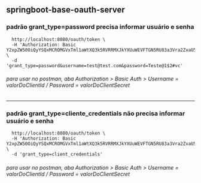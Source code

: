 ## springboot-base-oauth-server

### padrão grant_type=password precisa informar usuário e senha
```curl -X POST \
  http://localhost:8080/oauth/token \
  -H 'Authorization: Basic Y2xpZW50OiQyYSQxMCROMGVxTml1aWtXQ3k5RVRRMXJkYXUuWEVFTGN5RU83a3Vra2ZvaU5JU2svOUY3Z3c2ZUIwVw==' \
  -d 'grant_type=password&username=test@test.com&password=Teste@1$2#vc'
```
###### para usar no postman, aba Authorization > Basic Auth > Username = valorDoClientId / Password = valorDoClientSecret

<hr></hr>

### padrão grant_type=cliente_credentials não precisa informar usuário e senha

```curl -X POST \
  http://localhost:8080/oauth/token \
  -H 'Authorization: Basic Y2xpZW50OiQyYSQxMCROMGVxTml1aWtXQ3k5RVRRMXJkYXUuWEVFTGN5RU83a3Vra2ZvaU5JU2svOUY3Z3c2ZUIwVw==' \
  -d 'grant_type=client_credentials'
```
  
###### para usar no postman, aba Authorization > Basic Auth > Username = valorDoClientId / Password = valorDoClientSecret
